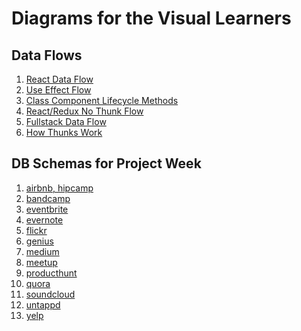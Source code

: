 # Diagrams for the Visual Learners

## Data Flows

1. [React Data Flow][react-data-flow]
2. [Use Effect Flow][use-effect-flow]
3. [Class Component Lifecycle Methods][class-component-lifecycle]
4. [React/Redux No Thunk Flow][react-redux-nothunk]
5. [Fullstack Data Flow][fullstack-data-flow]
6. [How Thunks Work][how-thunks-work]

## DB Schemas for Project Week

1. [airbnb, hipcamp][airbnb]
2. [bandcamp][bandcamp]
3. [eventbrite][eventbrite]
4. [evernote][evernote]
5. [flickr][flickr]
6. [genius][genius]
7. [medium][medium]
8. [meetup][meetup]
9. [producthunt][producthunt]
10. [quora][quora]
11. [soundcloud][soundcloud]
12. [untappd][untappd]
13. [yelp][yelp]

[react-data-flow]: ./assets/react-data-flow.png
[use-effect-flow]: ./assets/use-effect-flow.png
[class-component-lifecycle]: ./class-component-lifecycle.png
[react-redux-nothunk]: ./assets/react-redux-nothunk.png
[fullstack-data-flow]: ./assets/fullstack-dataflow.pdf
[how-thunks-work]: ./assets/how_thunks_work.pdf
[db-schemas]: https://drive.google.com/file/d/1Zcl-gZNqYDmcm8TTfZJt7XX2LXGu-oZ-/view?usp=sharing
[airbnb]: ./assets/dbschemas/airbnb.jpg
[bandcamp]: ./assets/dbschemas/bandcamp.jpg
[eventbrite]: ./assets/dbschemas/eventbrite.jpg
[evernote]: ./assets/dbschemas/evernote.jpg
[flickr]: ./assets/dbschemas/flickr.jpg
[genius]: ./assets/dbschemas/genius.jpg
[medium]: ./assets/dbschemas/medium.jpg
[meetup]: ./assets/dbschemas/meetup.jpg
[producthunt]: ./assets/dbschemas/producthunt.jpg
[quora]: ./assets/dbschemas/quora.jpg
[soundcloud]: ./assets/dbschemas/soundcloud.jpg
[untappd]: ./assets/dbschemas/untappd.jpg
[yelp]: ./assets/dbschemas/yelp.jpg
